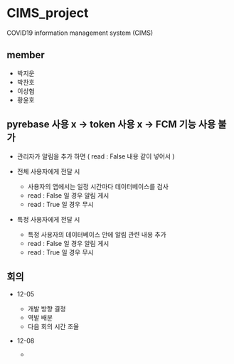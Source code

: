 # CIMS_project
COVID19 information management system (CIMS)

## member
 + 박지운
 + 박찬호
 + 이상협
 + 황윤호

## pyrebase 사용 x -> token 사용 x -> FCM 기능 사용 불가
 + 관리자가 알림을 추가 하면 ( read : False 내용 같이 넣어서 )
 + 전체 사용자에게 전달 시
 
   - 사용자의 앱에서는 일정 시간마다 데이터베이스를 검사
   - read : False 일 경우 알림 게시
   - read : True 일 경우 무시
 + 특정 사용자에게 전달 시
 
   - 특정 사용자의 데이터베이스 안에 알림 관련 내용 추가
   - read : False 일 경우 알림 게시
   - read : True 일 경우 무시

## 회의
 + 12-05
 
   - 개발 방향 결정
   - 역발 배분
   - 다음 회의 시간 조율
 
 + 12-08
 
   - 
